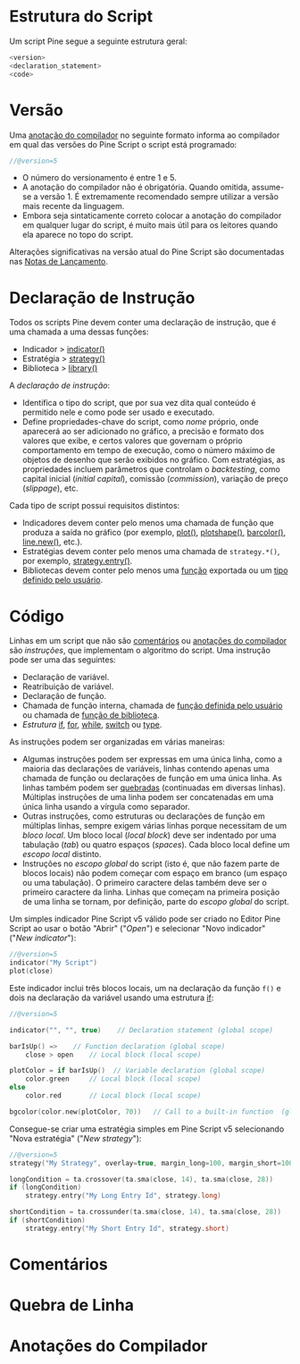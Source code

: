 
# Estrutura do Script

Um script Pine segue a seguinte estrutura geral:

```c
<version>
<declaration_statement>
<code>
```


# Versão

Uma [anotação do compilador](./04_03_estrutura_do_script.md#anotações-do-compilador) no seguinte formato informa ao compilador em qual das versões do Pine Script o script está programado:

```c
//@version=5
```

- O número do versionamento é entre 1 e 5.
- A anotação do compilador não é obrigatória. Quando omitida, assume-se a versão 1. É extremamente recomendado sempre utilizar a versão mais recente da linguagem.
- Embora seja sintaticamente correto colocar a anotação do compilador em qualquer lugar do script, é muito mais útil para os leitores quando ela aparece no topo do script.

Alterações significativas na versão atual do Pine Script são documentadas nas [Notas de Lançamento](https://www.tradingview.com/pine-script-docs/en/v5/Release_notes.html#pagereleasenotes).


# Declaração de Instrução

Todos os scripts Pine devem conter uma declaração de instrução, que é uma chamada a uma dessas funções:

- Indicador > [indicator()](https://br.tradingview.com/pine-script-reference/v5/#fun_indicator)
- Estratégia > [strategy()](https://br.tradingview.com/pine-script-reference/v5/#fun_strategy)
- Biblioteca > [library()](https://br.tradingview.com/pine-script-reference/v5/#fun_library)

A _declaração de instrução_:

- Identifica o tipo do script, que por sua vez dita qual conteúdo é permitido nele e como pode ser usado e executado.
- Define propriedades-chave do script, como _nome_ próprio, onde aparecerá ao ser adicionado no gráfico, a precisão e formato dos valores que exibe, e certos valores que governam o próprio comportamento em tempo de execução, como o número máximo de objetos de desenho que serão exibidos no gráfico. Com estratégias, as propriedades incluem parâmetros que controlam o _backtesting_, como capital inicial (_initial capital_), comissão (_commission_), variação de preço (_slippage_), etc.

Cada tipo de script possui requisitos distintos:

- Indicadores devem conter pelo menos uma chamada de função que produza a saída no gráfico (por exemplo, [plot()](https://br.tradingview.com/pine-script-reference/v5/#fun_plot), [plotshape()](https://br.tradingview.com/pine-script-reference/v5/#fun_plotshape), [barcolor()](https://br.tradingview.com/pine-script-reference/v5/#fun_barcolor), [line.new()](https://br.tradingview.com/pine-script-reference/v5/#fun_line{dot}new), etc.).
- Estratégias devem conter pelo menos uma chamada de `strategy.*()`, por exemplo, [strategy.entry()](https://br.tradingview.com/pine-script-reference/v5/#fun_strategy{dot}entry).
- Bibliotecas devem conter pelo menos uma [função](./000_library_functions.md) exportada ou um [tipo definido pelo usuário](./000_user_defined_types_objects.md).


# Código

Linhas em um script que não são [comentários](./04_03_estrutura_do_script.md#comentários) ou [anotações do compilador](./04_03_estrutura_do_script.md#anotações-do-compilador) são _instruções_, que implementam o algoritmo do script. Uma instrução pode ser uma das seguintes:

- Declaração de variável.
- Reatribuição de variável.
- Declaração de função.
- Chamada de função interna, chamada de [função definida pelo usuário](./000_user_defined_functions.md) ou chamada de [função de biblioteca](./000_using_a_library.md).
- _Estrutura_ [if](https://br.tradingview.com/pine-script-reference/v5/#op_if), [for](https://br.tradingview.com/pine-script-reference/v5/#op_for), [while](https://br.tradingview.com/pine-script-reference/v5/#op_while), [switch](https://br.tradingview.com/pine-script-reference/v5/#op_switch) ou [type](https://br.tradingview.com/pine-script-reference/v5/#op_type).

As instruções podem ser organizadas em várias maneiras:

- Algumas instruções podem ser expressas em uma única linha, como a maioria das declarações de variáveis, linhas contendo apenas uma chamada de função ou declarações de função em uma única linha. As linhas também podem ser [quebradas](./04_03_estrutura_do_script.md#quebra-de-linha) (continuadas em diversas linhas). Múltiplas instruções de uma linha podem ser concatenadas em uma única linha usando a vírgula como separador.
- Outras instruções, como estruturas ou declarações de função em múltiplas linhas, sempre exigem várias linhas porque necessitam de um _bloco local_. Um bloco local (_local block_) deve ser indentado por uma tabulação (_tab_) ou quatro espaços (_spaces_). Cada bloco local define um _escopo local_ distinto.
- Instruções no _escopo global_ do script (isto é, que não fazem parte de blocos locais) não podem começar com espaço em branco (um espaço ou uma tabulação). O primeiro caractere delas também deve ser o primeiro caractere da linha. Linhas que começam na primeira posição de uma linha se tornam, por definição, parte do _escopo global_ do script.

Um simples indicador Pine Script v5 válido pode ser criado no Editor Pine Script ao usar o botão "Abrir" ("_Open_") e selecionar "Novo indicador" ("_New indicator_"):

```c
//@version=5
indicator("My Script")
plot(close)
```

Este indicador inclui três blocos locais, um na declaração da função `f()` e dois na declaração da variável usando uma estrutura [if](https://br.tradingview.com/pine-script-reference/v5/#op_if):

```c
//@version=5

indicator("", "", true)    // Declaration statement (global scope)

barIsUp() =>    // Function declaration (global scope)
    close > open    // Local block (local scope)

plotColor = if barIsUp()  // Variable declaration (global scope)
    color.green     // Local block (local scope)
else
    color.red       // Local block (local scope)

bgcolor(color.new(plotColor, 70))   // Call to a built-in function  (global scope)
```

Consegue-se criar uma estratégia simples em Pine Script v5 selecionando "Nova estratégia" ("_New strategy_"):

```c
//@version=5
strategy("My Strategy", overlay=true, margin_long=100, margin_short=100)

longCondition = ta.crossover(ta.sma(close, 14), ta.sma(close, 28))
if (longCondition)
    strategy.entry("My Long Entry Id", strategy.long)

shortCondition = ta.crossunder(ta.sma(close, 14), ta.sma(close, 28))
if (shortCondition)
    strategy.entry("My Short Entry Id", strategy.short)
```


# Comentários


# Quebra de Linha


# Anotações do Compilador